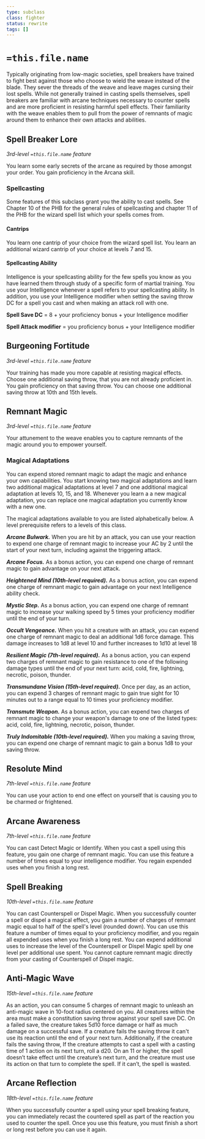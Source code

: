 ```yaml
---
type: subclass 
class: fighter
status: rewrite
tags: []
---
```

# `=this.file.name`

Typically originating from low-magic societies, spell breakers have trained to fight best against those who choose to wield the weave instead of the blade. They sever the threads of the weave and leave mages cursing their lost spells. While not generally trained in casting spells themselves, spell breakers are familiar with arcane techniques necessary to counter spells and are more proficient in resisting harmful spell effects. Their familiarity with the weave enables them to pull from the power of remnants of magic around them to enhance their own attacks and abilities.  

## Spell Breaker Lore
*3rd-level `=this.file.name` feature*

You learn some early secrets of the arcane as required by those amongst your order. You gain proficiency in the Arcana skill.

### Spellcasting

Some features of this subclass grant you the ability to cast spells. See Chapter 10 of the PHB for the general rules of spellcasting and chapter 11 of the PHB for the wizard spell list which your spells comes from.

#### Cantrips

You learn one cantrip of your choice from the wizard spell list. You learn an additional wizard cantrip of your choice at levels 7 and 15.

#### Spellcasting Ability

Intelligence is your spellcasting ability for the few spells you know as you have learned them through study of a specific form of martial training. You use your Intelligence whenever a spell refers to your spellcasting ability. In addition, you use your Intelligence modifier when setting the saving throw DC for a spell you cast and when making an attack roll with one.

**Spell Save DC** = 8 + your proficiency bonus + your Intelligence modifier

**Spell Attack modifier** = you proficiency bonus + your Intelligence modifier

## Burgeoning Fortitude
*3rd-level `=this.file.name` feature*

Your training has made you more capable at resisting magical effects. Choose one additional saving throw, that you are not already proficient in. You gain proficiency on that saving throw. You can choose one additional saving throw at 10th and 15th levels.

## Remnant Magic
*3rd-level `=this.file.name` feature*

Your attunement to the weave enables you to capture remnants of the magic around you to empower yourself.

### Magical Adaptations 

You can expend stored remnant magic to adapt the magic and enhance your own capabilities. You start knowing two magical adaptations and learn two additional magical adaptations at level 7 and one additional magical adaptation at levels 10, 15, and 18. Whenever you learn a a new magical adaptation, you can replace one magical adaptation you currently know with a new one.

The magical adaptations available to you are listed alphabetically below. A level prerequisite refers to a levels of this class. 

_**Arcane Bulwark.**_ When you are hit by an attack, you can use your reaction to expend one charge of remnant magic to increase your AC by 2 until the start of your next turn, including against the triggering attack.

_**Arcane Focus.**_ As a bonus action, you can expend one charge of remnant magic to gain advantage on your next attack.

_**Heightened Mind (10th-level required).**_ As a bonus action, you can expend one charge of remnant magic to gain advantage on your next Intelligence ability check.

_**Mystic Step.**_ As a bonus action, you can expend one charge of remnant magic to increase your walking speed by 5 times your proficiency modifier until the end of your turn.

_**Occult Vengeance.**_ When you hit a creature with an attack, you can expend one charge of remnant magic to deal an additional 1d6 force damage. This damage increases to 1d8 at level 10 and further increases to 1d10 at level 18

_**Resilient Magic (7th-level required).**_ As a bonus action, you can expend two charges of remnant magic to gain resistance to one of the following damage types until the end of your next turn: acid, cold, fire, lightning, necrotic, poison, thunder.

_**Transmundane Vision (15th-level required).**_ Once per day, as an action, you can expend 3 charges of remnant magic to gain true sight for 10 minutes out to a range equal to 10 times your proficiency modifier.

_**Transmute Weapon.**_ As a bonus action, you can expend two charges of remnant magic to change your weapon's damage to one of the listed types: acid, cold, fire, lightning, necrotic, poison, thunder.

_**Truly Indomitable (10th-level required).**_ When you making a saving throw, you can expend one charge of remnant magic to gain a bonus 1d8 to your saving throw.

## Resolute Mind
*7th-level `=this.file.name` feature*

You can use your action to end one effect on yourself that is causing you to be charmed or frightened.

## Arcane Awareness
*7th-level `=this.file.name` feature*

You can cast Detect Magic or Identify. When you cast a spell using this feature, you gain one charge of remnant magic. You can use this feature a number of times equal to your intelligence modifier. You regain expended uses when you finish a long rest.

## Spell Breaking
*10th-level `=this.file.name` feature*

You can cast Counterspell or Dispel Magic. When you successfully counter a spell or dispel a magical effect, you gain a number of charges of remnant magic equal to half of the spell's level (rounded down). You can use this feature a number of times equal to your proficiency modifier, and you regain all expended uses when you finish a long rest. You can expend additional uses to increase the level of the Counterspell or Dispel Magic spell by one level per additional use spent. You cannot capture remnant magic directly from your casting of Counterspell of Dispel magic.

## Anti-Magic Wave
*15th-level `=this.file.name` feature*

As an action, you can consume 5 charges of remnant magic to unleash an anti-magic wave in 10-foot radius centered on you. All creatures within the area must make a constitution saving throw against your spell save DC. On a failed save, the creature takes 5d10 force damage or half as much damage on a successful save. If a creature fails the saving throw it can't use its reaction until the end of your next turn. Additionally, if the creature fails the saving throw, If the creature attempts to cast a spell with a casting time of 1 action on its next turn, roll a d20. On an 11 or higher, the spell doesn’t take effect until the creature’s next turn, and the creature must use its action on that turn to complete the spell. If it can’t, the spell is wasted.

## Arcane Reflection
*18th-level `=this.file.name` feature*

When you successfully counter a spell using your spell breaking feature, you can immediately recast the countered spell as part of the reaction you used to counter the spell. Once you use this feature, you must finish a short or long rest before you can use it again.
